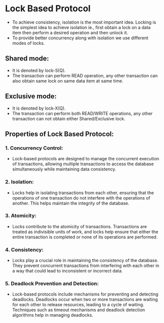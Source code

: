 # Lock Based Protocol
- To achieve consistency, isolation is the most important idea. Locking is the simplest idea to achieve isolation ie., first obtain a lock
  on a data item then perform a desired operation and then unlock it.
- To provide better concurrency along with isolation we use different modes of locks.

## Shared mode:
- It is denoted by lock-S(Q).
- The transaction can perform READ operation, any other transaction can also obtain same lock on same data item at same time.

## Exclusive mode:
- It is denoted by lock-X(Q).
- The transaction can perform both READ/WRITE operations, any other transaction can not obtain either Shared/Exclusive lock.

## Properties of Lock Based Protocol:
### 1. Concurrency Control:
- Lock-based protocols are designed to manage the concurrent execution of transactions, allowing multiple transactions to access the database simultaneously while maintaining data consistency.

### 2. Isolation:
- Locks help in isolating transactions from each other, ensuring that the operations of one transaction do not interfere with the operations of another. This helps maintain the integrity of the database.

### 3. Atomicity:
- Locks contribute to the atomicity of transactions. Transactions are treated as indivisible units of work, and locks help ensure that either the entire transaction is completed or none of its operations are performed.

### 4. Consistency:
- Locks play a crucial role in maintaining the consistency of the database. They prevent concurrent transactions from interfering with each other in a way that could lead to inconsistent or incorrect data.

### 5. Deadlock Prevention and Detection:
- Lock-based protocols include mechanisms for preventing and detecting deadlocks. Deadlocks occur when two or more transactions are waiting for each other to release resources, leading to a cycle of waiting. Techniques such as timeout mechanisms and deadlock detection algorithms help in managing deadlocks.

